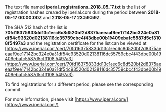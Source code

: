 The text file named **iperial_registrations_2018_05_17.txt** is the list of registration hashes created by iperial.com during the period between **2018-05-17 00:00:00Z** and **2018-05-17 23:59:59Z**.

The SHA 512 hash of the list is **70fd16375833dd13c1eec6c8d520bf2d8375aeeaaf9ee17142bc324e0a81df54c93520d02138116dc35759cbc4f43dbe00b19409ebafc5587d5cf3108f5497a3** and the registration certificate for the list can be viewed at [https://www.iperial.com/cert/70fd16375833dd13c1eec6c8d520bf2d8375aeeaaf9ee17142bc324e0a81df54c93520d02138116dc35759cbc4f43dbe00b19409ebafc5587d5cf3108f5497a3](https://www.iperial.com/cert/70fd16375833dd13c1eec6c8d520bf2d8375aeeaaf9ee17142bc324e0a81df54c93520d02138116dc35759cbc4f43dbe00b19409ebafc5587d5cf3108f5497a3).

To find registrations for a different period, please see the corresponding commit.

For more information, please visit [https://www.iperial.com/](https://www.iperial.com/)
